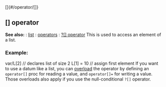 []{#/operator/[]}
## \[\] operator
**See also:**
:   [list](#/list)
:   [operators](#/operator)
:   [?\[\] operator](#/operator/%3f%5B%5D)
This is used to access an element of a list.
### Example:
var/L\[2\] // declares list of size 2 L\[1\] = 10 // assign first
element
If you want to use a datum like a list, you can
[overload](#/operator/overload) the operator by defining an `operator[]`
proc for reading a value, and `operator[]=` for writing a value. Those
overloads also apply if you use the null-conditional `?[]` operator.
